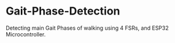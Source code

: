 # Gait-Phase-Detection
Detecting main Gait Phases of walking using 4 FSRs, and ESP32 Microcontroller.
